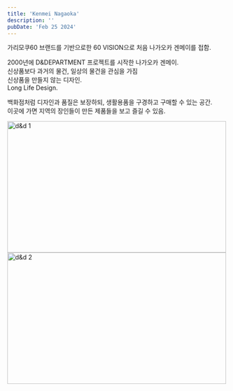 ```yaml
---
title: 'Kenmei Nagaoka'
description: ''
pubDate: 'Feb 25 2024'
---
```


가리모쿠60 브랜드를 기반으로한 60 VISION으로 처음 나가오카 겐메이를 접함.

2000년에 D&DEPARTMENT 프로젝트를 시작한 나가오카 겐메이.<br>
신상품보다 과거의 물건, 일상의 물건을 관심을 가짐<br>
신상품을 만들지 않는 디자인.<br>
Long Life Design.

백화점처럼 디자인과 품질은 보장하되, 생활용품을 구경하고 구매할 수 있는 공간.<br>
이곳에 가면 지역의 장인들이 만든 제품들을 보고 즐길 수 있음.

<img src="/images/d&d/1.jpg" width="500px" height="300px" title="d&d 1"/>
<img src="/images/d&d/2.jpg" width="500px" height="300px" title="d&d 2"/>
